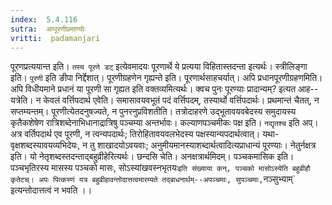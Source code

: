 ```yaml
---
index:  5.4.116
sutra:  अप्पूरणीप्रमाण्योः
vritti:  padamanjari
---
```


पूरणप्रत्ययान्त इति। `तस्य पूरणे डट्` इत्येवमादयः पूरणार्थे ये प्रत्यया विहितास्तदन्ता इत्यर्थः। स्त्रीलिङ्गा इति। `पूरणी` इति ङीपा निर्द्देशात्। पूरणीग्रहणेन गृह्यन्ते इति। पूरणार्थसाहचर्यात्।
	अपि प्रधानपूरणीग्रहणमिति। अपि विधीयमाने प्रधानं या पूरणी सा गृह्यत इति वक्तव्यमित्यर्थः। क्वच पुनः पूरण्याः प्रादान्यम्? इत्यत आह--यत्रेति। न केवलं वर्त्तिपदार्थ एवेति। समासावयवभूतं पदं वर्त्तिपदम्, तस्यार्थो वर्त्तिपदार्थः। प्रथमान्तं चैतत्, न सप्तम्यन्तम्। पूरणीत्येतदनुषज्यते, न पुनरनुप्रविशतीति। तत्रोदाहरणे उद्भूतावयवबेदस्य समुदायस्य कृतैकशेषेण रात्रिशब्देनाभिधानाद्रात्रिषु पञ्चम्या अन्तर्भावः। कल्याणपञ्चमीकः पक्ष इति। `नद्यृतश्च` इति अप्। अत्र वर्तिपदार्थ एव पूरणी, न त्वन्यपदार्थः;  तिरोहितावयवलभेदस्य पक्षस्यान्यपदार्थत्वात्। यथा-वृक्षशब्दस्यावयव्यभिदेयः, न तु शाखादयोऽवयवाः; अनुमीयमानस्याशब्दार्थत्वादित्यप्राधान्यं पूरण्याः।
	नेतुर्नक्षत्र इति। यो नेतृशब्दस्तदन्ताद्बहुव्रीहेरित्यर्थः। छन्दसि चेति। अनक्षत्रार्थमिदम्। पञ्चकमासिक इति। पञ्चभृतिरस्य मासस्य पञ्चको मासः, सोऽस्यांखवस्नभृतयः` इति संख्याया कन्, पञ्चको मासोऽस्येति बहुव्रीहौ कृतेटच्। अपः पित्कस्णं यत्र बहुव्रीहावन्तोदात्तत्वमारम्यते तद्बाधनार्थम्--अपञ्चमाः, सुपञ्चमाः, `नञ्सुभ्याम्` इत्यन्तोदात्तत्वं न भवति ।।

